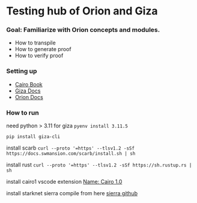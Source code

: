 # Testing hub of Orion and Giza

### Goal: Familiarize with Orion concepts and modules.

- How to transpile
- How to generate proof
- How to verify proof

### Setting up

- [Cairo Book](https://book.cairo-lang.org/ch07-04-bringing-paths-into-scope-with-the-use-keyword.html)
- [Giza Docs](https://cli.gizatech.xyz/examples/full_transpilation)
- [Orion Docs](https://orion.gizatech.xyz/welcome/readme)

### How to run

need python > 3.11 for giza
`pyenv install 3.11.5`

`pip install giza-cli`

install scarb
`curl --proto '=https' --tlsv1.2 -sSf https://docs.swmansion.com/scarb/install.sh | sh`

install rust
`curl --proto '=https' --tlsv1.2 -sSf https://sh.rustup.rs | sh`

install cairo1 vscode extension
[Name: Cairo 1.0](https://marketplace.visualstudio.com/items?itemName=starkware.cairo1)

install starknet sierra compile from here
[sierra github](https://github.com/starkware-libs/cairo/tree/main/crates/bin/starknet-sierra-compile)

